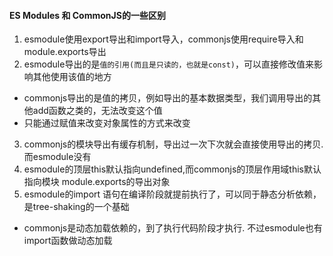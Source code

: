 #### ES Modules 和 CommonJS的一些区别
1. esmodule使用export导出和import导入，commonjs使用require导入和module.exports导出
2. esmodule导出的是`值的引用(而且是只读的，也就是const)`，可以直接修改值来影响其他使用该值的地方
* commonjs导出的是值的拷贝，例如导出的基本数据类型，我们调用导出的其他add函数之类的，无法改变这个值
* 只能通过赋值来改变对象属性的方式来改变
3. commonjs的模块导出有缓存机制，导出过一次下次就会直接使用导出的拷贝.而esmodule没有
4. esmodule的顶层this默认指向undefined,而commonjs的顶层作用域this默认指向模块 module.exports的导出对象
5. esmodule的import 语句在编译阶段就提前执行了，可以同于静态分析依赖，是tree-shaking的一个基础
* commonjs是动态加载依赖的，到了执行代码阶段才执行. 不过esmodule也有import函数做动态加载







